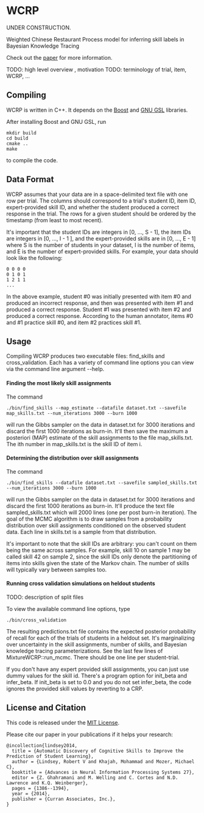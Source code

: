 # WCRP

UNDER CONSTRUCTION. 


Weighted Chinese Restaurant Process model for inferring skill labels in Bayesian Knowledge Tracing

Check out the [paper](http://papers.nips.cc/paper/5554-automatic-discovery-of-cognitive-skills-to-improve-the-prediction-of-student-learning) for more information. 

TODO: high level overview , motivation 
TODO: terminology of trial, item, WCRP, ...


## Compiling

WCRP is written in C++. It depends on the [Boost](http://www.boost.org/) and [GNU GSL](http://www.gnu.org/software/gsl/) libraries. 

After installing Boost and GNU GSL, run

    mkdir build
    cd build
    cmake ..
    make

to compile the code. 

## Data Format 

WCRP assumes that your data are in a space-delimited text file with one row per trial. 
The columns should correspond to a trial's student ID, item ID, expert-provided skill ID, and whether the student produced a correct response in the trial. 
The rows for a given student should be ordered by the timestamp (from least to most recent).  

It's important that the student IDs are integers in \[0, ..., S - 1\], the item IDs are integers in \[0, ..., I - 1 \], and the expert-provided skills are in \[0, ..., E - 1\] where S is the number of students in your dataset, I is the number of items, and E is the number of expert-provided skills. 
For example, your data should look like the following: 

    0 0 0 0
    0 1 0 1
    1 2 1 1
    ...

In the above example, student #0 was initially presented with item #0 and produced an incorrect response, and then was presented with item #1 and produced a correct response.
Student #1 was presented with item #2 and produced a correct response. 
According to the human annotator, items #0 and #1 practice skill #0, and item #2 practices skill #1. 


## Usage 

Compiling WCRP produces two executable files: find_skills and cross_validation. 
Each has a variety of command line options you can view via the command line argument --help. 


#### Finding the most likely skill assignments

The command

    ./bin/find_skills --map_estimate --datafile dataset.txt --savefile map_skills.txt --num_iterations 3000 --burn 1000

will run the Gibbs sampler on the data in dataset.txt for 3000 iterations and discard the first 1000 iterations as burn-in. It'll then save the maximum a posteriori (MAP) estimate of the skill assignments to the file map_skills.txt. The ith number in map_skills.txt is the skill ID of item i. 


#### Determining the distribution over skill assignments


The command

    ./bin/find_skills --datafile dataset.txt --savefile sampled_skills.txt --num_iterations 3000 --burn 1000

will run the Gibbs sampler on the data in dataset.txt for 3000 iterations and discard the first 1000 iterations as burn-in. 
It'll produce the text file sampled_skills.txt which will 2000 lines (one per post burn-in iteration). 
The goal of the MCMC algorithm is to draw samples from a probability distribution over skill assignments conditioned on the observed student data. 
Each line in skills.txt is a sample from that distribution.

It's important to note that the skill IDs are arbitrary: you can't count on them being the same across samples. For example, skill 10 on sample 1 may be called skill 42 on sample 2, since the skill IDs only denote the partitioning of items into skills given the state of the Markov chain. The number of skills will typically vary between samples too.


#### Running cross validation simulations on heldout students 

TODO: description of split files 

To view the available command line options, type

    ./bin/cross_validation


The resulting predictions.txt file contains the expected posterior probability of recall for each of the trials of students in a heldout set. It's marginalizing over uncertainty in the skill assignments, number of skills, and Bayesian knowledge tracing parameterizations. See the last few lines of MixtureWCRP::run\_mcmc. There should be one line per student-trial. 

If you don't have any expert provided skill assignments, you can just use dummy values for the skill id. There's a program option for init\_beta and infer\_beta. If init\_beta is set to 0.0 and you do not set infer\_beta, the code ignores the provided skill values by reverting to a CRP. 



## License and Citation

This code is released under the [MIT License](https://github.com/robert-lindsey/WCRP/blob/master/LICENSE.md).

Please cite our paper in your publications if it helps your research: 

    @incollection{lindsey2014,
      title = {Automatic Discovery of Cognitive Skills to Improve the Prediction of Student Learning},
      author = {Lindsey, Robert V and Khajah, Mohammad and Mozer, Michael C},
      booktitle = {Advances in Neural Information Processing Systems 27},
      editor = {Z. Ghahramani and M. Welling and C. Cortes and N.D. Lawrence and K.Q. Weinberger},
      pages = {1386--1394},
      year = {2014},
      publisher = {Curran Associates, Inc.},
    }

